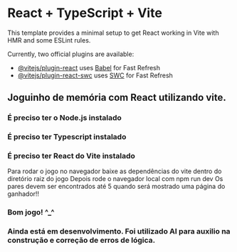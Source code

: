 # React + TypeScript + Vite

This template provides a minimal setup to get React working in Vite with HMR and some ESLint rules.

Currently, two official plugins are available:

- [@vitejs/plugin-react](https://github.com/vitejs/vite-plugin-react/blob/main/packages/plugin-react) uses [Babel](https://babeljs.io/) for Fast Refresh
- [@vitejs/plugin-react-swc](https://github.com/vitejs/vite-plugin-react/blob/main/packages/plugin-react-swc) uses [SWC](https://swc.rs/) for Fast Refresh

## Joguinho de memória com React utilizando vite.

### É preciso ter o Node.js instalado
### É preciso ter Typescript instalado
### É preciso ter React do Vite instalado

Para rodar o jogo no navegador baixe as dependências do vite dentro do diretório raiz do jogo
Depois rode o navegador local com npm run dev
Os pares devem ser encontrados até 5 quando será mostrado uma página do ganhador!!

### Bom jogo! ^_^


### Ainda está em desenvolvimento. Foi utilizado AI para auxilio na construção e correção de erros de lógica.

